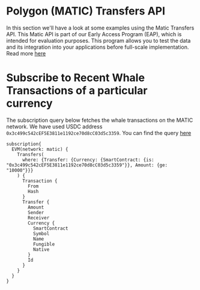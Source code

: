 # Polygon (MATIC) Transfers API

In this section we'll have a look at some examples using the Matic Transfers API.
This Matic API is part of our Early Access Program (EAP), which is intended for evaluation purposes.
This program allows you to test the data and its integration into your applications before full-scale implementation. Read more [here](https://docs.bitquery.io/docs/graphql/dataset/EAP/)

# Subscribe to Recent Whale Transactions of a particular currency

The subscription query below fetches the whale transactions on the MATIC network. We have used USDC address `0x3c499c542cEF5E3811e1192ce70d8cC03d5c3359`. You can find the query [here](https://ide.bitquery.io/Whale-transfers-of-USDC-on-matic)

```
subscription{
  EVM(network: matic) {
    Transfers(
      where: {Transfer: {Currency: {SmartContract: {is: "0x3c499c542cEF5E3811e1192ce70d8cC03d5c3359"}}, Amount: {ge: "10000"}}}
    ) {
      Transaction {
        From
        Hash
      }
      Transfer {
        Amount
        Sender
        Receiver
        Currency {
          SmartContract
          Symbol
          Name
          Fungible
          Native
        }
        Id
      }
    }
  }
}


```

